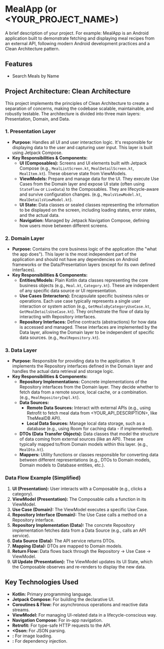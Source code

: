 # MealApp (or <YOUR_PROJECT_NAME>)

A brief description of your project. For example:
MealApp is an Android application built to demonstrate fetching and displaying meal recipes from an external API, following modern Android development practices and a Clean Architecture pattern.

## Features

*   Search Meals by Name

## Project Architecture: Clean Architecture

This project implements the principles of Clean Architecture to create a separation of concerns, making the codebase scalable, maintainable, and robustly testable. The architecture is divided into three main layers: Presentation, Domain, and Data.

### 1. Presentation Layer

*   **Purpose:** Handles all UI and user interaction logic. It's responsible for displaying data to the user and capturing user input. This layer is built using Jetpack Compose.
*   **Key Responsibilities & Components:**
    *   **UI (Composables):** Screens and UI elements built with Jetpack Compose (e.g., `MealListScreen.kt`, `MealDetailScreen.kt`, `MealItem.kt`). These observe state from ViewModels.
    *   **ViewModels:** Prepare and manage data for the UI. They execute Use Cases from the Domain layer and expose UI state (often using `StateFlow` or `LiveData`) to the Composables. They are lifecycle-aware and survive configuration changes. (e.g., `MealsViewModel.kt`, `MealDetailsViewModel.kt`).
    *   **UI State:** Data classes or sealed classes representing the information to be displayed on the screen, including loading states, error states, and the actual data.
    *   **Navigation:** Managed by Jetpack Navigation Compose, defining how users move between different screens.

### 2. Domain Layer

*   **Purpose:** Contains the core business logic of the application (the "what the app does"). This layer is the most independent part of the application and should not have any dependencies on Android frameworks or the Data/Presentation layers (except for its own defined interfaces).
*   **Key Responsibilities & Components:**
    *   **Entities/Models:** Plain Kotlin data classes representing the core business objects (e.g., `Meal.kt`, `Category.kt`). These are independent of any specific data source or UI representation.
    *   **Use Cases (Interactors):** Encapsulate specific business rules or operations. Each use case typically represents a single user interaction or system action (e.g., `GetMealsByCategoryUseCase.kt`, `GetMealDetailsUseCase.kt`). They orchestrate the flow of data by interacting with Repository interfaces.
    *   **Repository Interfaces:** Define contracts (abstractions) for how data is accessed and managed. These interfaces are implemented by the Data layer, allowing the Domain layer to be independent of specific data sources. (e.g., `MealRepository.kt`).

### 3. Data Layer

*   **Purpose:** Responsible for providing data to the application. It implements the Repository interfaces defined in the Domain layer and handles the actual data retrieval and storage logic.
*   **Key Responsibilities & Components:**
    *   **Repository Implementations:** Concrete implementations of the Repository interfaces from the Domain layer. They decide whether to fetch data from a remote source, local cache, or a combination. (e.g., `MealRepositoryImpl.kt`).
    *   **Data Sources:**
        *   **Remote Data Sources:** Interact with external APIs (e.g., using Retrofit to fetch meal data from <YOUR_API_DESCRIPTION>, like TheMealDB API).
        *   **Local Data Sources:** Manage local data storage, such as a database (e.g., using Room for caching data - if implemented).
    *   **DTOs (Data Transfer Objects):** Data classes that model the structure of data coming from external sources (like an API). These are typically mapped to/from Domain models within this layer. (e.g., `MealDto.kt`).
    *   **Mappers:** Utility functions or classes responsible for converting data between different representations (e.g., DTOs to Domain models, Domain models to Database entities, etc.).

### Data Flow Example (Simplified)

1.  **UI (Presentation):** User interacts with a Composable (e.g., clicks a category).
2.  **ViewModel (Presentation):** The Composable calls a function in its ViewModel.
3.  **Use Case (Domain):** The ViewModel executes a specific Use Case.
4.  **Repository Interface (Domain):** The Use Case calls a method on a Repository interface.
5.  **Repository Implementation (Data):** The concrete Repository implementation fetches data from a Data Source (e.g., calls an API service).
6.  **Data Source (Data):** The API service returns DTOs.
7.  **Mapping (Data):** DTOs are mapped to Domain models.
8.  **Return Flow:** Data flows back through the Repository -> Use Case -> ViewModel.
9.  **UI Update (Presentation):** The ViewModel updates its UI State, which the Composable observes and re-renders to display the new data.

## Key Technologies Used

*   **Kotlin:** Primary programming language.
*   **Jetpack Compose:** For building the declarative UI.
*   **Coroutines & Flow:** For asynchronous operations and reactive data streams.
*   **ViewModel:** For managing UI-related data in a lifecycle-conscious way.
*   **Navigation Compose:** For in-app navigation.
*   **Retrofit:** For type-safe HTTP requests to the API.
*   **<Gson:** For JSON parsing.
*   **<Coil>:** For image loading.
*   **<Koin>:** For dependency injection.

